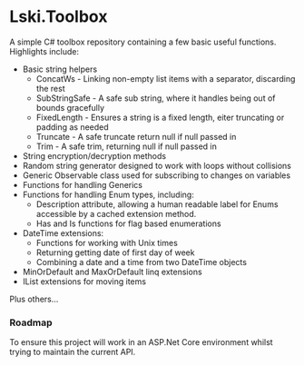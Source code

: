 Lski.Toolbox
============

A simple C# toolbox repository containing a few basic useful functions. Highlights include:

- Basic string helpers
  - ConcatWs - Linking non-empty list items with a separator, discarding the rest
  - SubStringSafe - A safe sub string, where it handles being out of bounds gracefully
  - FixedLength - Ensures a string is a fixed length, eiter truncating or padding as needed
  - Truncate - A safe truncate return null if null passed in
  - Trim - A safe trim, returning null if null passed in
- String encryption/decryption methods
- Random string generator designed to work with loops without collisions
- Generic Observable class used for subscribing to changes on variables
- Functions for handling Generics
- Functions for handling Enum types, including:
  - Description attribute, allowing a human readable label for Enums accessible by a cached extension method.
  - Has and Is functions for flag based enumerations
- DateTime extensions:
  - Functions for working with Unix times
  - Returning getting date of first day of week
  - Combining a date and a time from two DateTime objects
- MinOrDefault and MaxOrDefault linq extensions
- IList extensions for moving items

Plus others...

### Roadmap

To ensure this project will work in an ASP.Net Core environment whilst trying to maintain the current API.
